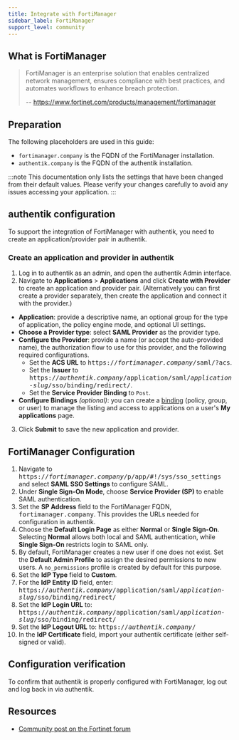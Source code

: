 ```yaml
---
title: Integrate with FortiManager
sidebar_label: FortiManager
support_level: community
---
```


## What is FortiManager

> FortiManager is an enterprise solution that enables centralized network management, ensures compliance with best practices, and automates workflows to enhance breach protection.
>
> -- https://www.fortinet.com/products/management/fortimanager

## Preparation

The following placeholders are used in this guide:

- `fortimanager.company` is the FQDN of the FortiManager installation.
- `authentik.company` is the FQDN of the authentik installation.

:::note
This documentation only lists the settings that have been changed from their default values. Please verify your changes carefully to avoid any issues accessing your application.
:::

## authentik configuration

To support the integration of FortiManager with authentik, you need to create an application/provider pair in authentik.

### Create an application and provider in authentik

1. Log in to authentik as an admin, and open the authentik Admin interface.
2. Navigate to **Applications** > **Applications** and click **Create with Provider** to create an application and provider pair. (Alternatively you can first create a provider separately, then create the application and connect it with the provider.)

- **Application**: provide a descriptive name, an optional group for the type of application, the policy engine mode, and optional UI settings.
- **Choose a Provider type**: select **SAML Provider** as the provider type.
- **Configure the Provider**: provide a name (or accept the auto-provided name), the authorization flow to use for this provider, and the following required configurations.
    - Set the **ACS URL** to <kbd>https://<em>fortimanager.company</em>/saml/?acs</kbd>.
    - Set the **Issuer** to <kbd>https://<em>authentik.company</em>/application/saml/<em>application-slug</em>/sso/binding/redirect/</kbd>.
    - Set the **Service Provider Binding** to `Post`.
- **Configure Bindings** _(optional)_: you can create a [binding](/docs/add-secure-apps/flows-stages/bindings/) (policy, group, or user) to manage the listing and access to applications on a user's **My applications** page.

3. Click **Submit** to save the new application and provider.

## FortiManager Configuration

1. Navigate to <kbd>https://<em>fortimanager.company</em>/p/app/#!/sys/sso_settings</kbd> and select **SAML SSO Settings** to configure SAML.
2. Under **Single Sign-On Mode**, choose **Service Provider (SP)** to enable SAML authentication.
3. Set the **SP Address** field to the FortiManager FQDN, <kbd>fortimanager.company</kbd>. This provides the URLs needed for configuration in authentik.
4. Choose the **Default Login Page** as either **Normal** or **Single Sign-On**. Selecting **Normal** allows both local and SAML authentication, while **Single Sign-On** restricts login to SAML only.
5. By default, FortiManager creates a new user if one does not exist. Set the **Default Admin Profile** to assign the desired permissions to new users. A `no_permissions` profile is created by default for this purpose.
6. Set the **IdP Type** field to **Custom**.
7. For the **IdP Entity ID** field, enter: <kbd>https://<em>authentik.company</em>/application/saml/<em>application-slug</em>/sso/binding/redirect/</kbd>
8. Set the **IdP Login URL** to: <kbd>https://<em>authentik.company</em>/application/saml/<em>application-slug</em>/sso/binding/redirect/</kbd>
9. Set the **IdP Logout URL** to: <kbd>https://<em>authentik.company</em>/</kbd>
10. In the **IdP Certificate** field, import your authentik certificate (either self-signed or valid).

## Configuration verification

To confirm that authentik is properly configured with FortiManager, log out and log back in via authentik.

## Resources

- [Community post on the Fortinet forum](https://community.fortinet.com/t5/FortiAnalyzer/Technical-Tip-Configure-SAML-SSO-login-with-Azure-AD/ta-p/198324)
